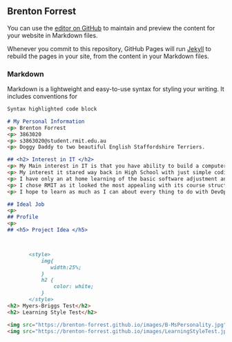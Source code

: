 ## Brenton Forrest

You can use the [editor on GitHub](https://github.com/Brenton-Forrest/Brenton-Forrest.github.io/edit/master/README.md) to maintain and preview the content for your website in Markdown files.

Whenever you commit to this repository, GitHub Pages will run [Jekyll](https://jekyllrb.com/) to rebuild the pages in your site, from the content in your Markdown files.

### Markdown

Markdown is a lightweight and easy-to-use syntax for styling your writing. It includes conventions for

```markdown
Syntax highlighted code block

# My Personal Information
<p> Brenton Forrest
<p> 3863020
<p> s3863020@student.rmit.edu.au
<p> Doggy Daddy to two beautiful English Staffordshire Terriers.

## <h2> Interest in IT </h2>
<p> My Main interest in IT is that you have ability to build a computer or Robotics from the base up.
<p> My interest it stared way back in High School with just simple coding the we did for a game for a computer/science activity.
<p> I have only an at home learning of the basic software adjustment and configurations at the moment.
<p> I chose RMIT as it looked the most appealing with its course structure.
<p> I hope to learn as much as I can about every thing to do with DevOps but I expect with my studies at RMIT I should be able to ****Master**** the basics in IT.

## Ideal Job
<p>
## Profile
<p>
## <h5> Project Idea </h5>



       <style>
           img{
              width:25%;
           }
           h2 {
               color: white;
           }
       </style>    
<h2> Myers-Briggs Test</h2>
<h2> Learning Style Test</h2>

<img src="https://brenton-forrest.github.io/images/B-MsPersonality.jpg">
<img src="https://brenton-forrest.github.io/images/LearningStyleTest.jpg"
